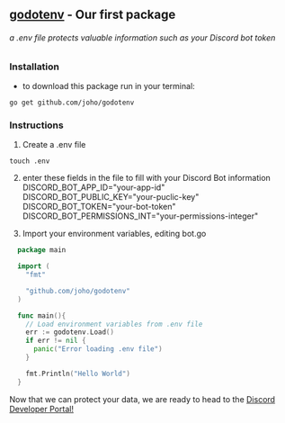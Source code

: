 

## [godotenv](https://pkg.go.dev/github.com/joho/godotenv@v1.5.1) - Our first package
  ###### a .env file protects valuable information such as your Discord bot token
  ### Installation
  - to download this package run in your terminal:
  ```
  go get github.com/joho/godotenv
  ```
  ### Instructions

1. Create a .env file
```
touch .env
```
2. enter these fields in the file to fill with your Discord Bot information
DISCORD_BOT_APP_ID="your-app-id"
DISCORD_BOT_PUBLIC_KEY="your-puclic-key"
DISCORD_BOT_TOKEN="your-bot-token"
DISCORD_BOT_PERMISSIONS_INT="your-permissions-integer"

3. Import your environment variables, editing bot.go
```go
  package main

  import (
    "fmt"

    "github.com/joho/godotenv"    
  )

  func main(){
    // Load environment variables from .env file
    err := godotenv.Load()
    if err != nil {
      panic("Error loading .env file")
    }

    fmt.Println("Hello World")
  }
  ```

Now that we can protect your data, we are ready to head to the [Discord Developer Portal!](https://discord.com/developers/docs/intro)

